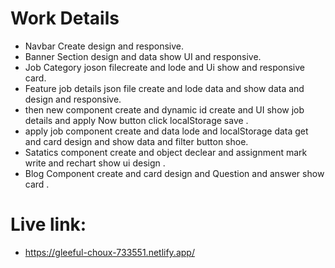 # Work Details
- Navbar Create design and responsive.
- Banner Section design and data show UI and responsive.
- Job Category joson filecreate and lode and Ui show and responsive card.
- Feature job details json file create and lode data and show data and design and responsive.
- then new component create and dynamic id create and UI show job details and apply Now button click localStorage save .
- apply job component create and data lode and localStorage data get and card design and show data and filter button shoe.
- Satatics component create and object declear and assignment mark write and rechart show ui design .
- Blog Component create and card design and Question and answer show card . 

# Live link:
- https://gleeful-choux-733551.netlify.app/
